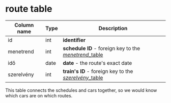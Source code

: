 # route table

Column name     | Type          | Description
------------    | ------------- | -------------
id              | int           | **identifier**
menetrend       | int           | **schedule ID** - foreign key to the [*menetrend*_table]()
idő             | date          | **date** - the route's exact date
szerelvény      | int           | **train's ID** - foreign key to the [*szerelvény*_table]()

This table connects the schedules and cars together, so we would know which cars are on which routes.